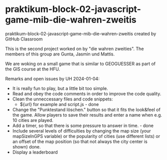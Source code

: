 # praktikum-block-02-javascript-game-mib-die-wahren-zweitis
praktikum-block-02-javascript-game-mib-die-wahren-zweitis created by GitHub Classroom

This is the second project worked on by "die wahren zweities".
The members of this group are Gunta, Jasmin und Mattis.

We are woking on a small game that is similar to GEOGUESSER as part of the GIS course at the HFU.

Remarks and open issues by UH 2024-01-04:
- It is really fun to play, but a little bit too simple.
- Read and obey the code comments in order to improve the code quality.
- Clean the unneccessary files and code snippets:
  - ${url} for example and script.js - done
- Change the "Punktestand löschen." button so that it fits the look&feel of the game. Allow players to save their results and enter a name when e.g. 10 cities are played.
- Add a timer, so that there is some pressure to answer in time. - done
- Include several levels of difficulties by changing the map size (your mapSizeInGPS variable) or the popularity of cities (use different lists) or an offset of the map position (so that not always the city center is shown) done. 
- Display a leaderboard
